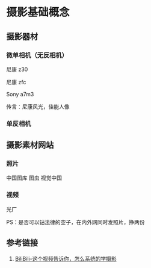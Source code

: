 # 摄影基础概念


## 摄影器材


### 微单相机（无反相机）

尼康 z30

尼康 zfc

Sony a7m3

传言：尼康风光，佳能人像

### 单反相机



## 摄影素材网站

### 照片

中国图库
图虫
视觉中国

### 视频

光厂


PS：是否可以钻法律的空子，在内外网同时发照片，挣两份


## 参考链接

1. [BiliBili-这个视频告诉你，怎么系统的学摄影](https://www.bilibili.com/video/BV1QT411n7Qq)